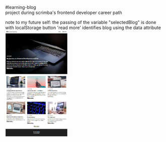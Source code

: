 #learning-blog  
project during scrimba's frontend developer career path

note to my future self: the passing of the variable "selectedBlog" is done with localStorage
button 'read more' identifies blog using the data attribute  
<img src="screenshot.jpg" alt="screenshot" width="200px">
